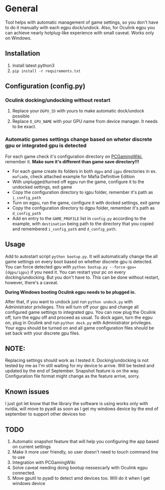 # General

Tool helps with automatic management of game settings, so you don't have to do it manually with each egpu dock/undock.
Also, for Oculink egpu you can achieve nearly hotplug-like experience with small caveat.
Works only on Windows.

## Installation

1. Install latest python3
2. `pip install -r requirements.txt`

## Configuration (config.py)

### Oculink docking/undocking without restart

1. Replace your `DGPU_ID` with yours to make automatic dock/undock possible
2. Replace `D_GPU_NAME` with your GPU name from device manager. It needs to be exact.

### Automatic games settings change based on wheter discrete gpu or integrated gpu is detected

For each game check it's configuration directory on [PCGamingWiki](https://www.pcgamingwiki.com), remember it. **Make sure it's different than game save directory!!!**

- For each game create its folders in both `dgpu` and `igpu` directories in ex. `mafiade`, check attached example for Mafia Definitive Edition
- With unplugged/turned off egpu run the game, configure it to the undocked settings, exit game
- Copy the configuration directory to igpu folder, remember it's path as `i_config_path`
- Turn on egpu, run the game, configure it with docked settings, exit game
- Copy the configuration directory to dgpu folder, remember it's path as `d_config_path`
- Add en entry to the `GAME_PROFILE` list in `config.py` according to the example, with `destination` being path to the directory that you copied and remembered `i_config_path` and `d_config_path`.

## Usage

Add to autostart script `python bootup.py`. It will automatically change the all game settings on every boot based on whether discrete gpu is detected. You can force detected gpu with `python bootup.py --force-gpu={dgpu/igpu}` if you need it. You can restart your pc on every docking/undocking. But you don't have to. This can be done without restart, however, there's a caveat.

**During Windows booting Oculink egpu needs to be plugged in.**

After that, if you want to undock just run `python undock.py` with Administrator privileges. This will turn off your gpu and change all configured game settings to integrated gpu. You can now plug the Oculink off, turn the egpu off and proceed as usual. To dock again, turn the egpu on, plug in Oculink and run `python dock.py` with Administrator privileges. Your egpu should be turned on and all game configuration files should be set back with your discrete gpu files.

## NOTE:

Replacing settings should work as I tested it. Docking/undocking is not tested by me as I'm still waiting for my device to arrive. Will be tested and updated by the end of September. Snapshot feature is on the way. Configuration file format might change as the feature arrive, sorry.

## Known issues

I just got let know that the library the software is using works only with nvidia, will move to pyadl as soon as I get my windows device by the end of september to support other devices too

## TODO

1. Automatic snapshot feature that will help you configuring the app based on current settings
2. Make it more user friendly, so user doesn't need to touch command line to use
3. Integration with PCGamingWiki
4. Solve caveat needing doing bootup nessescarly with Oculink egpu connected.
5. Move gputil to pyadl to detect amd devices too. Will do it when I get windows device
